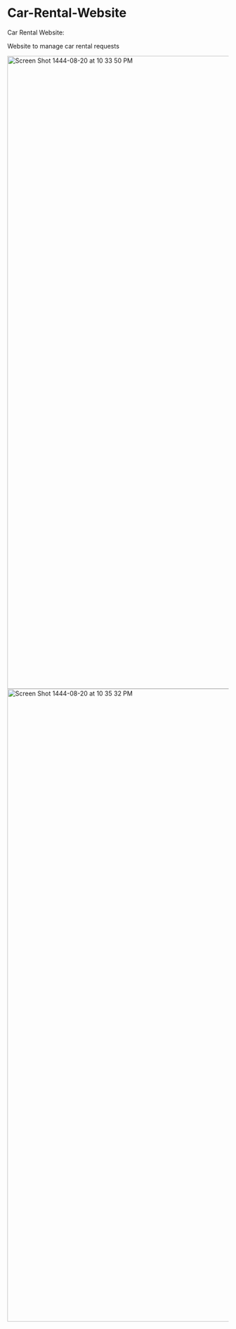 # Car-Rental-Website
Car Rental Website:

Website to manage car rental requests 



<img width="1440" alt="Screen Shot 1444-08-20 at 10 33 50 PM" src="https://user-images.githubusercontent.com/110355082/224568958-75409802-4859-41e0-bd16-73c2819a4cb5.png">

<img width="1440" alt="Screen Shot 1444-08-20 at 10 35 32 PM" src="https://user-images.githubusercontent.com/110355082/224568967-520f764e-a157-4106-9eb7-ecd9271fdedb.png">

